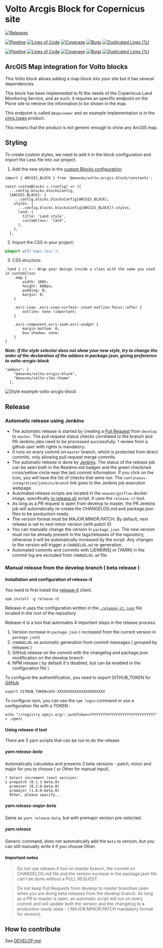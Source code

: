 # Volto Arcgis Block for Copernicus site

[![Releases](https://img.shields.io/github/v/release/eea/volto-arcgis-block)](https://github.com/eea/volto-arcgis-block/releases)

[![Pipeline](https://ci.eionet.europa.eu/buildStatus/icon?job=volto-addons%2Fvolto-arcgis-block%2Fmaster&subject=master)](https://ci.eionet.europa.eu/view/Github/job/volto-addons/job/volto-arcgis-block/job/master/display/redirect)
[![Lines of Code](https://sonarqube.eea.europa.eu/api/project_badges/measure?project=volto-arcgis-block-master&metric=ncloc)](https://sonarqube.eea.europa.eu/dashboard?id=volto-arcgis-block-master)
[![Coverage](https://sonarqube.eea.europa.eu/api/project_badges/measure?project=volto-arcgis-block-master&metric=coverage)](https://sonarqube.eea.europa.eu/dashboard?id=volto-arcgis-block-master)
[![Bugs](https://sonarqube.eea.europa.eu/api/project_badges/measure?project=volto-arcgis-block-master&metric=bugs)](https://sonarqube.eea.europa.eu/dashboard?id=volto-arcgis-block-master)
[![Duplicated Lines (%)](https://sonarqube.eea.europa.eu/api/project_badges/measure?project=volto-arcgis-block-master&metric=duplicated_lines_density)](https://sonarqube.eea.europa.eu/dashboard?id=volto-arcgis-block-master)

[![Pipeline](https://ci.eionet.europa.eu/buildStatus/icon?job=volto-addons%2Fvolto-arcgis-block%2Fdevelop&subject=develop)](https://ci.eionet.europa.eu/view/Github/job/volto-addons/job/volto-arcgis-block/job/develop/display/redirect)
[![Lines of Code](https://sonarqube.eea.europa.eu/api/project_badges/measure?project=volto-arcgis-block-develop&metric=ncloc)](https://sonarqube.eea.europa.eu/dashboard?id=volto-arcgis-block-develop)
[![Coverage](https://sonarqube.eea.europa.eu/api/project_badges/measure?project=volto-arcgis-block-develop&metric=coverage)](https://sonarqube.eea.europa.eu/dashboard?id=volto-arcgis-block-develop)
[![Bugs](https://sonarqube.eea.europa.eu/api/project_badges/measure?project=volto-arcgis-block-develop&metric=bugs)](https://sonarqube.eea.europa.eu/dashboard?id=volto-arcgis-block-develop)
[![Duplicated Lines (%)](https://sonarqube.eea.europa.eu/api/project_badges/measure?project=volto-arcgis-block-develop&metric=duplicated_lines_density)](https://sonarqube.eea.europa.eu/dashboard?id=volto-arcgis-block-develop)

## ArcGIS Map integration for Volto blocks

This Volto block allows adding a map block into your site but it has several dependencies.

This block has been implemented to fit the needs of the Copernicus Land Monitoring Service, and as such,
it requires an specific endpoint on the Plone site to retrieve the information to be shown in the map.

This endpoint is called `@mapviewer` and an example implementation is in the [clms.types](https://github.com/eea/clms.types/blob/master/clms/types/restapi/mapviewer_service/lrf_get.py) product.

This means that the product is not generic enough to show any ArcGIS map.


## Styling
To create custom styles, we need to add it in the block configuration and import the Less file into our project.

1. Add the new styles in the [custom Blocks configuration](https://docs.voltocms.com/blocks/settings/#configuring-a-new-block):

````JS
import { ARCGIS_BLOCK } from '@eeacms/volto-arcgis-block/constants';

const customBlocks = (config) => ({
  ...config.blocks.blocksConfig,
  [ARCGIS_BLOCK]: {
    ...config.blocks.blocksConfig[ARCGIS_BLOCK],
    styles: {
      ...config.blocks.blocksConfig[ARCGIS_BLOCK]?.styles,
      land: {
        title: 'Land style',
        customClass: 'land',
      },
    },
  },
````

2. Import the CSS in your project:

````CSS
@import url('maps.less');
````
3. CSS structure:
````LESS
.land { // <-- Wrap your design inside a class with the name you used in customClass
    .map {
        width: 100%;
        height: 600px;
        padding: 0;
        margin: 0;
    }

    .esri-view .esri-view-surface--inset-outline:focus::after {
        outline: none !important;
    }

    .esri-component.esri-zoom.esri-widget {
        margin-bottom: 0;
        box-shadow: none;
    }
}
````


***Note: If the style selector does not show your new style, try to change the order of the declaration of the addons in package.json, giving preference to volto-arcgis-block***
````
"addons": [
    "@eeacms/volto-arcgis-block",
    "@eeacms/volto-clms-theme"
  ],
````
![Style example volto-arcgis-block](https://raw.githubusercontent.com/eea/volto-arcgis-block/master/docs/styles_example.gif)

## Release

### Automatic release using Jenkins

*  The automatic release is started by creating a [Pull Request](../../compare/master...develop) from `develop` to `master`. The pull request status checks correlated to the branch and PR Jenkins jobs need to be processed successfully. 1 review from a github user with rights is mandatory.
* It runs on every commit on `master` branch, which is protected from direct commits, only allowing pull request merge commits.
* The automatic release is done by [Jenkins](https://ci.eionet.europa.eu). The status of the release job can be seen both in the Readme.md badges and the green check/red cross/yellow circle near the last commit information. If you click on the icon, you will have the list of checks that were run. The `continuous-integration/jenkins/branch` link goes to the Jenkins job execution webpage.
* Automated release scripts are located in the `eeacms/gitflow` docker image, specifically [js-release.sh](https://github.com/eea/eea.docker.gitflow/blob/master/src/js-release.sh) script. It  uses the `release-it` tool.
* As long as a PR request is open from develop to master, the PR Jenkins job will automatically re-create the CHANGELOG.md and package.json files to be production-ready.
* The version format must be MAJOR.MINOR.PATCH. By default, next release is set to next minor version (with patch 0).
* You can manually change the version in `package.json`.  The new version must not be already present in the tags/releases of the repository, otherwise it will be automatically increased by the script. Any changes to the version will trigger a `CHANGELOG.md` re-generation.
* Automated commits and commits with [JENKINS] or [YARN] in the commit log are excluded from `CHANGELOG.md` file.

### Manual release from the develop branch ( beta release )

#### Installation and configuration of release-it

You need to first install the [release-it](https://github.com/release-it/release-it)  client.

   ```
   npm install -g release-it
   ```

Release-it uses the configuration written in the [`.release-it.json`](./.release-it.json) file located in the root of the repository.

Release-it is a tool that automates 4 important steps in the release process:

1. Version increase in `package.json` ( increased from the current version in `package.json`)
2. `CHANGELOG.md` automatic generation from commit messages ( grouped by releases )
3. GitHub release on the commit with the changelog and package.json modification on the develop branch
4. NPM release ( by default it's disabled, but can be enabled in the configuration file )

To configure the authentification, you need to export GITHUB_TOKEN for [GitHub](https://github.com/settings/tokens)

   ```
   export GITHUB_TOKEN=XXX-XXXXXXXXXXXXXXXXXXXXXX
   ```

 To configure npm, you can use the `npm login` command or use a configuration file with a TOKEN :

   ```
   echo "//registry.npmjs.org/:_authToken=YYYYYYYYYYYYYYYYYYYYYYYYYYYYYY" > .npmrc
   ```

#### Using release-it tool

There are 3 yarn scripts that can be run to do the release

##### yarn release-beta

Automatically calculates and presents 3 beta versions - patch, minor and major for you to choose ( or Other for manual input).

```
? Select increment (next version):
❯ prepatch (0.1.1-beta.0)
  preminor (0.2.0-beta.0)
  premajor (1.0.0-beta.0)
  Other, please specify...
```

##### yarn release-major-beta

Same as `yarn release-beta`, but with premajor version pre-selected.

##### yarn release

Generic command, does not automatically add the `beta` to version, but you can still manually write it if you choose Other.

#### Important notes

> Do not use release-it tool on master branch, the commit on CHANGELOG.md file and the version increase in the package.json file can't be done without a PULL REQUEST.

> Do not keep Pull Requests from develop to master branches open when you are doing beta releases from the develop branch. As long as a PR to master is open, an automatic script will run on every commit and will update both the version and the changelog to a production-ready state - ( MAJOR.MINOR.PATCH mandatory format for version).


## How to contribute

See [DEVELOP.md](https://github.com/eea/volto-arcgis-block/blob/master/DEVELOP.md).


